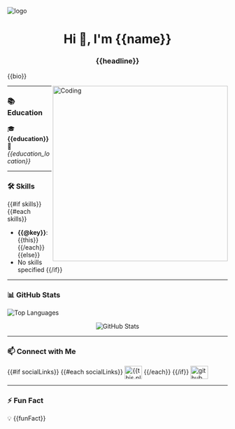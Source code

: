 ![logo](https://img.freepik.com/premium-photo/anime-girl-using-laptop-city-night_1282444-139680.jpg)

<h1 align="center">Hi 👋, I'm {{name}}</h1>

<h3 align="center">{{headline}}</h3>

<p align="left">
{{bio}}
</p>

<img align="right" alt="Coding" width="400" src="https://static1.squarespace.com/static/5fe4caeadae61a2f19719512/t/6696219ad6dcda40f9fa8ab6/1721115042117/16.gif?format=1500w">

---

### 📚 Education

🎓 **{{education}}**  
📍 _{{education_location}}_

---

### 🛠️ Skills

{{#if skills}}
{{#each skills}}

- **{{@key}}**: {{this}}
  {{/each}}
  {{else}}
- No skills specified
  {{/if}}

---

### 📊 GitHub Stats

<p align="left">
  <img src="https://github-readme-stats.vercel.app/api/top-langs?username={{username}}&show_icons=true&locale=en&layout=compact" alt="Top Languages" />
</p>

<p align="center">
  <img src="https://github-readme-stats.vercel.app/api?username={{username}}&show_icons=true&locale=en" alt="GitHub Stats" />
</p>

---

### 📫 Connect with Me

<p align="left">
{{#if socialLinks}}
{{#each socialLinks}}
<a href="{{this.url}}" target="blank"><img align="center" src="{{this.icon}}" alt="{{this.platform}}" height="30" width="40" /></a>
{{/each}}
{{/if}}
<a href="https://github.com/{{username}}" target="blank"><img align="center" src="https://cdn-icons-png.flaticon.com/512/733/733553.png" alt="github logo" height="30" width="40" /></a>
</p>

---

### ⚡ Fun Fact

💡 {{funFact}}
